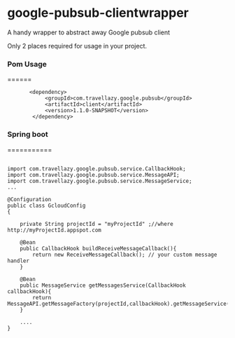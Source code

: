 # google-pubsub-clientwrapper
A handy wrapper to abstract away Google pubsub client

Only 2 places required for usage in your project.

### Pom Usage
======
```
       <dependency>
            <groupId>com.travellazy.google.pubsub</groupId>
            <artifactId>client</artifactId>
            <version>1.1.0-SNAPSHOT</version>
        </dependency>
```

### Spring boot
===========
```

import com.travellazy.google.pubsub.service.CallbackHook;
import com.travellazy.google.pubsub.service.MessageAPI;
import com.travellazy.google.pubsub.service.MessageService;
...

@Configuration
public class GcloudConfig
{

    private String projectId = "myProjectId" ;//where http://myProjectId.appspot.com

    @Bean
    public CallbackHook buildReceiveMessageCallback(){
        return new ReceiveMessageCallback(); // your custom message handler
    }

    @Bean
    public MessageService getMessagesService(CallbackHook callbackHook){
        return MessageAPI.getMessageFactory(projectId,callbackHook).getMessageService();
    }

    ....
}
```

  
